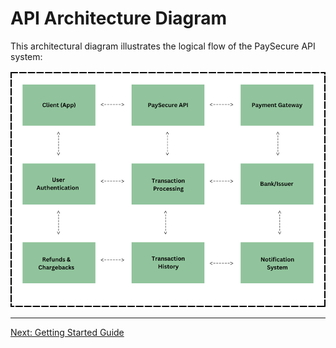 # API Architecture Diagram

This architectural diagram illustrates the logical flow of the PaySecure API system:

![API Architecture Diagram](https://github.com/OluwaTossin/PaySecure-API-Documentation-Images/raw/main/Arch%20digaram.png)

---

[Next: Getting Started Guide](getting-started/)
